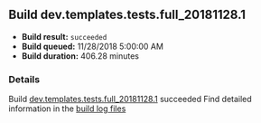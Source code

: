 ## Build dev.templates.tests.full_20181128.1
- **Build result:** `succeeded`
- **Build queued:** 11/28/2018 5:00:00 AM
- **Build duration:** 406.28 minutes
### Details
Build [dev.templates.tests.full_20181128.1](https://winappstudio.visualstudio.com/web/build.aspx?pcguid=a4ef43be-68ce-4195-a619-079b4d9834c2&builduri=vstfs%3a%2f%2f%2fBuild%2fBuild%2f26621) succeeded
Find detailed information in the [build log files](https://uwpctdiags.blob.core.windows.net/buildlogs/dev.templates.tests.full_20181128.1_logs.zip)
